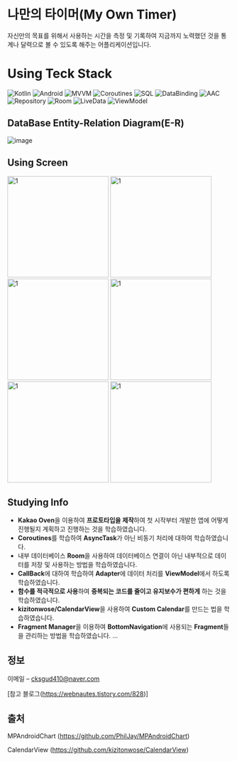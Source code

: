 # 나만의 타이머(My Own Timer)

자신만의 목표를 위해서 사용하는 시간을 측정 및 기록하여 지금까지 노력했던 것을 통계나 달력으로 볼 수 있도록 해주는 어플리케이션입니다.




# Using Teck Stack
![Kotlin](https://img.shields.io/badge/Kotlin-7F52FF.svg?&style=for-the-badge&logo=Kotlin&logoColor=white)
![Android](https://img.shields.io/badge/Android-3DDC84.svg?&style=for-the-badge&logo=Android&logoColor=white)
![MVVM](https://img.shields.io/static/v1?label=&message=MVVM&color=brightgreen)
![Coroutines](https://img.shields.io/static/v1?label=&message=Coroutines&color=blue)
![SQL](https://img.shields.io/static/v1?label=&message=SQL&color=red)
![DataBinding](https://img.shields.io/static/v1?label=&message=DataBinding&color=orange)
![AAC](https://img.shields.io/static/v1?label=&message=AAC&color=yellow)
![Repository](https://img.shields.io/static/v1?label=&message=Repository&color=success)
![Room](https://img.shields.io/static/v1?label=&message=Room&color=9cf)
![LiveData](https://img.shields.io/static/v1?label=&message=LiveData&color=ff69b4)
![ViewModel](https://img.shields.io/static/v1?label=&message=ViewModel&color=informational)



## DataBase Entity-Relation Diagram(E-R)

![image](https://user-images.githubusercontent.com/69793388/190429188-2001f58e-d21c-43d1-a864-e06ebd8e197b.png)


## Using Screen

<img width="228" alt="1" src="https://user-images.githubusercontent.com/69793388/190440914-1786161b-195f-4e10-85ed-9cea4dfad6fd.jpg">
<img width="228" alt="1" src="https://user-images.githubusercontent.com/69793388/190440943-a8ae7866-c0d4-4212-968b-5a4f4c84da32.jpg">
<img width="228" alt="1" src="https://user-images.githubusercontent.com/69793388/190440960-d67a2eae-0cde-4755-bc1c-ee6d912037f3.jpg">
<img width="228" alt="1" src="https://user-images.githubusercontent.com/69793388/190440971-6a411830-4fa7-494d-af58-e8ce13377df7.jpg">
<img width="228" alt="1" src="https://user-images.githubusercontent.com/69793388/190440984-010b1ebc-cf26-477d-b8f0-51893bb43911.jpg">
<img width="228" alt="1" src="https://user-images.githubusercontent.com/69793388/190440994-3aceb730-8442-40fb-a67e-b2afce3d80c7.jpg">

## Studying Info
* **Kakao Oven**을 이용하여 **프로토타입을 제작**하여 첫 시작부터 개발한 앱에 어떻게 진행될지 계획하고 진행하는 것을 학습하였습니다.
* **Coroutines**를 학습하여 **AsyncTask**가 아닌 비동기 처리에 대하여 학습하였습니다.
* 내부 데이터베이스 **Room**을 사용하여 데이터베이스 연결이 아닌 내부적으로 데이터를 저장 및 사용하는 방법을 학습하였습니다.
* **CallBack**에 대하여 학습하여 **Adapter**에 데이터 처리를 **ViewModel**에서 하도록 학습하였습니다.
* **함수를 적극적으로 사용**하여 **중복되는 코드를 줄이고 유지보수가 편하게** 하는 것을 학습하였습니다.
* **kizitonwose/CalendarView**을 사용하여 **Custom Calendar**를 만드는 법을 학습하였습니다.
* **Fragment Manager**을 이용하여 **BottomNavigation**에 사용되는 **Fragment**들을 관리하는 방법을 학습하였습니다.
...

## 정보

이메일 – cksgud410@naver.com


[참고 블로그(https://webnautes.tistory.com/828)]

## 출처
MPAndroidChart (https://github.com/PhilJay/MPAndroidChart)

CalendarView (https://github.com/kizitonwose/CalendarView)

